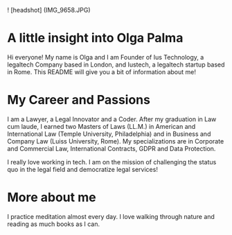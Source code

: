 ! [headshot] (IMG_9658.JPG)

# A little insight into Olga Palma
Hi everyone! My name is Olga and I am Founder of Ius Technology, a legaltech Company based in London, and Iustech, a legaltech startup based in Rome. This README will give you a bit of information about me!

# My Career and Passions
I am a Lawyer, a Legal Innovator and a Coder. 
After my graduation in Law cum laude, I earned two Masters of Laws (LL.M.) in American and International Law (Temple University, Philadelphia) and in Business and Company Law (Luiss University, Rome). My specializations are in Corporate and Commercial Law, International Contracts, GDPR and Data Protection.

I really love working in tech. I am on the mission of challenging the status quo in the legal field and democratize legal services!

# More about me
I practice meditation almost every day. I love walking through nature and reading as much books as I can. 

